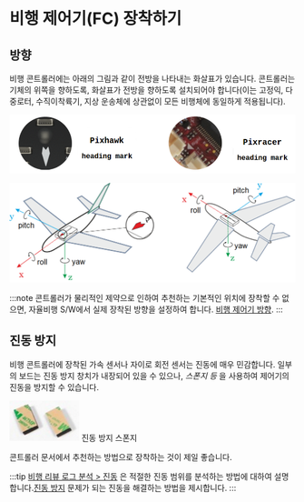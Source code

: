 # 비행 제어기(FC) 장착하기

## 방향

비행 콘트롤러에는 아래의 그림과 같이 전방을 나타내는 화살표가 있습니다. 콘트롤러는 기체의 위쪽을 향하도록, 화살표가 전방을 향하도록 설치되어야 합니다(이는 고정익, 다중로터, 수직이착륙기, 지상 운송체에 상관없이 모든 비행체에 동일하게 적용됩니다).

![콘트롤러 전방 표식](../../assets/qgc/setup/sensor/fc_heading_mark_1.png)

![콘트롤러 방향](../../assets/qgc/setup/sensor/fc_orientation_1.png)

:::note
콘트롤러가 물리적인 제약으로 인하여 추천하는 기본적인 위치에 장착할 수 없으면, 자율비행 S/W에서 실제 장착된 방향을 설정하여 합니다. [비행 제어기 방향](../config/flight_controller_orientation.md).
:::

## 진동 방지

비행 콘트롤러에 장착된 가속 센서나 자이로 회전 센서는 진동에 매우 민감합니다. 일부의 보드는 진동 방지 창치가 내장되어 있을 수 있으나, *스폰지 등* 을 사용하여 제어기의 진동을 방지할 수 있습니다.

![픽스호크에 장착하는 스폰지](../../assets/hardware/mounting/3dr_anti_vibration_mounting_foam.png) 진동 방지 스폰지

콘트롤러 문서에서 추천하는 방법으로 장착하는 것이 제일 좋습니다.

:::tip
[비행 리뷰 로그 분석 > 진동](../log/flight_review.md#vibration) 은 적절한 진동 범위를 분석하는 방법에 대하여 설명합니다.[진동 방지](../assembly/vibration_isolation.md) 문제가 되는 진동을 해결하는 방법을 제시합니다.
:::